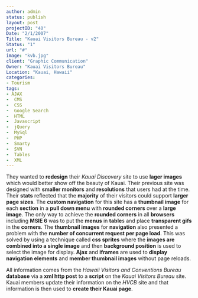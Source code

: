 ```yaml
--- 
author: admin
status: publish
layout: post
projectID: "40"
Date: "2/1/2007"
Title: "Kauai Visitors Bureau - v2"
Status: "1"
url: "#"
image: "kvb.jpg"
client: "Graphic Communication"
Owner: "Kauai Visitors Bureau"
Location: "Kauai, Hawaii"
categories:
- Tourism
tags:
- AJAX
-  CMS
-  CSS
-  Google Search
-  HTML
-  Javascript
-  jQuery
-  MySql
-  PHP
-  Smarty
-  SVN
-  Tables
-  XML
--- 
```

They wanted to **redesign** their *Kauai Discovery* site to use **lager images** which would better show off the beauty of Kauai. Their previous site was designed with **smaller monitors** and **resolutions** that users had at the time. Their **stats** reflected that the **majority** of their visitors could support **larger page sizes**. The **custom navigation** for this site has a **thumbnail image** for each **section** in a **pull down menu** with **rounded corners** over a **large image**. The only way to achieve the **rounded corners** in all **browsers** including **MSIE 6** was to put the **menus** in **table**s and place **transparent gifs** in the **corners**. The **thumbnail images** for **navigation** also presented a problem with the **number of concurrent request per page load**. This was solved by using a technique called **css sprites** where the **images are combined into a single image** and then **background position** is used to select the image for display. **Ajax** and **iframes** are used to **display navigation elements** and **member thumbnail images** without page reloads.

All information comes from the *Hawaii Visitors and Conventions Bureau* **database** via a **xml http post** to a **script** on the *Kauai Visitors Bureau* site. Kauai members update their information on the *HVCB* site and that information is then used to **create their Kauai page**.
